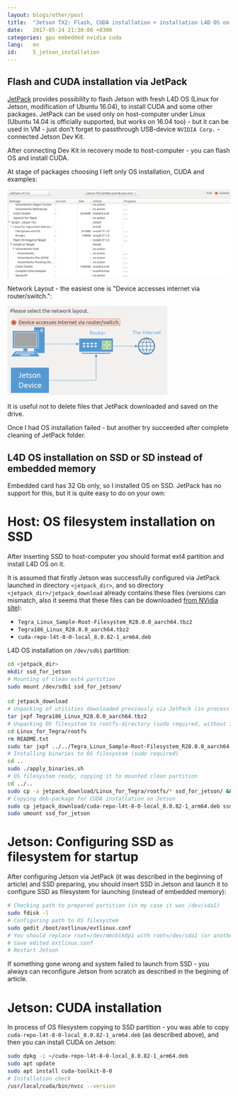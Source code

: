 ```yaml
---
layout: blogs/other/post
title:  "Jetson TX2: Flash, CUDA installation + installation L4D OS on external SSD"
date:   2017-05-24 21:30:00 +0300
categories: gpu embedded nvidia cuda
lang:   en
id:     5_jetson_installation
---
```


Flash and CUDA installation via JetPack
---------------------------------------

[JetPack](https://developer.nvidia.com/embedded/jetpack) provides possibility to flash Jetson with fresh L4D OS (Linux for Jetson, modification of Ubuntu 16.04), to install CUDA and some other packages.
JetPack can be used only on host-computer under Linux (Ubuntu 14.04 is officially supported, but works on 16.04 too) - but it can be used in VM - just don't forget to passthrough USB-device ```NVIDIA Corp.``` - connected Jetson Dev Kit.
 
After connecting Dev Kit in recovery mode to host-computer - you can flash OS and install CUDA.

At stage of packages choosing I left only OS installation, CUDA and examples:

![JetPack](/static/2017/05/24/jetpack.png)

Network Layout - the easiest one is "Device accesses internet via router/switch.":

![JetPack](/static/2017/05/24/jetpack_network_layout.png)

It is useful not to delete files that JetPack downloaded and saved on the drive.

Once I had OS installation failed - but another try succeeded after complete cleaning of JetPack folder.

L4D OS installation on SSD or SD instead of embedded memory
-----------------------------------------------------------

Embedded card has 32 Gb only, so I installed OS on SSD. JetPack has no support for this, but it is quite easy to do on your own:

Host: OS filesystem installation on SSD
=======================================

After inserting SSD to host-computer you should format ext4 partition and install L4D OS on it.

It is assumed that firstly Jetson was successfully configured via JetPack launched in directory ```<jetpack_dir>```, and so directory ```<jetpack_dir>/jetpack_download``` already contains these files (versions can mismatch, also it seems that these files can be downloaded [from NVidia site](https://developer.nvidia.com/embedded/downloads)):
  
  - ```Tegra_Linux_Sample-Root-Filesystem_R28.0.0_aarch64.tbz2```
  - ```Tegra186_Linux_R28.0.0_aarch64.tbz2```
  - ```cuda-repo-l4t-8-0-local_8.0.82-1_arm64.deb```

L4D OS installation on ```/dev/sdb1``` partition:

```bash
cd <jetpack_dir>
mkdir ssd_for_jetson
# Mounting of clean ext4 partition
sudo mount /dev/sdb1 ssd_for_jetson/

cd jetpack_download
# Unpacking of utilities downloaded previously via JetPack (in process described in the article begining)
tar jxpf Tegra186_Linux_R28.0.0_aarch64.tbz2
# Unpacking OS filesystem to rootfs-directory (sudo required, without it apply_binaries will fail)
cd Linux_for_Tegra/rootfs
rm README.txt
sudo tar jxpf ../../Tegra_Linux_Sample-Root-Filesystem_R28.0.0_aarch64.tbz2
# Installing binaries to OS filesystem (sudo required)
cd ..
sudo ./apply_binaries.sh
# OS filesystem ready, copying it to mounted clean partition
cd ../..
sudo cp -a jetpack_download/Linux_for_Tegra/rootfs/* ssd_for_jetson/ && sync
# Copying deb-package for CUDA installation on Jetson
sudo cp jetpack_download/cuda-repo-l4t-8-0-local_8.0.82-1_arm64.deb ssd_for_jetson/home/nvidia/
sudo umount ssd_for_jetson
```

Jetson: Configuring SSD as filesystem for startup
=================================================

After configuring Jetson via JetPack (it was described in the beginning of article) and SSD preparing, you should insert SSD in Jetson and launch it to configure SSD as filesystem for launching (instead of embedded memory):

```bash
# Checking path to prepared partition (in my case it was /dev/sda1)
sudo fdisk -l
# Configuring path to OS filesystem
sudo gedit /boot/extlinux/extlinux.conf
# You should replace root=/dev/mmcblk0p1 with root=/dev/sda1 (or another path to prepared partition with OS filesystem)
# Save edited extlinux.conf
# Restart Jetson
```

If something gone wrong and system failed to launch from SSD - you always can reconfigure Jetson from scratch as described in the begining of article.

Jetson: CUDA installation
=========================

In process of OS filesystem copying to SSD partition - you was able to copy ```cuda-repo-l4t-8-0-local_8.0.82-1_arm64.deb``` (as described above), and then you can install CUDA on Jetson:  

```bash
sudo dpkg -i ~/cuda-repo-l4t-8-0-local_8.0.82-1_arm64.deb
sudo apt update
sudo apt install cuda-toolkit-8-0
# Installation check
/usr/local/cuda/bin/nvcc --version
```
